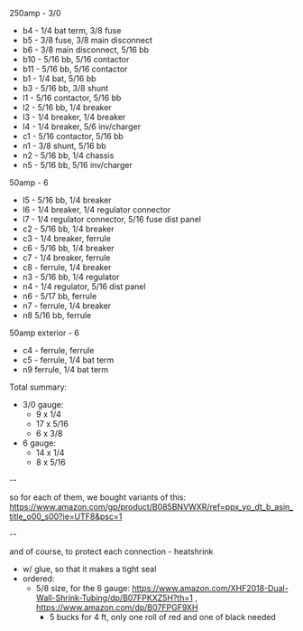 250amp - 3/0
  - b4 - 1/4 bat term, 3/8 fuse
  - b5 - 3/8 fuse, 3/8 main disconnect
  - b6 - 3/8 main disconnect, 5/16 bb
  - b10 - 5/16 bb, 5/16 contactor
  - b11 - 5/16 bb, 5/16 contactor
  - b1 - 1/4 bat, 5/16 bb
  - b3 - 5/16 bb, 3/8 shunt
  - l1 - 5/16 contactor, 5/16 bb
  - l2 - 5/16 bb, 1/4 breaker
  - l3 - 1/4 breaker, 1/4 breaker
  - l4 - 1/4 breaker, 5/6 inv/charger
  - c1 - 5/16 contactor, 5/16 bb
  - n1 - 3/8 shunt, 5/16 bb
  - n2 - 5/16 bb, 1/4 chassis
  - n5 - 5/16 bb, 5/16 inv/charger

50amp - 6
  - l5 - 5/16 bb, 1/4 breaker
  - l6 - 1/4 breaker, 1/4 regulator connector
  - l7 - 1/4 regulator connector, 5/16 fuse dist panel
  - c2 - 5/16 bb, 1/4 breaker
  - c3 - 1/4 breaker, ferrule
  - c6 - 5/16 bb, 1/4 breaker
  - c7 - 1/4 breaker, ferrule
  - c8 - ferrule, 1/4 breaker
  - n3 - 5/16 bb, 1/4 regulator
  - n4 - 1/4 regulator, 5/16 dist panel
  - n6 - 5/17 bb, ferrule
  - n7 - ferrule, 1/4 breaker
  - n8 5/16 bb, ferrule

50amp exterior - 6
  - c4 - ferrule, ferrule
  - c5 - ferrule, 1/4 bat term
  - n9 ferrule, 1/4 bat term

Total summary:
- 3/0 gauge:
  - 9 x 1/4
  - 17 x 5/16
  - 6 x 3/8
- 6 gauge:
  - 14 x 1/4
  - 8 x 5/16


--

so for each of them, we bought variants of this: https://www.amazon.com/gp/product/B085BNVWXR/ref=ppx_yo_dt_b_asin_title_o00_s00?ie=UTF8&psc=1


--

and of course, to protect each connection - heatshrink
  - w/ glue, so that it makes a tight seal
  - ordered:
    - 5/8 size, for the 6 gauge: https://www.amazon.com/XHF2018-Dual-Wall-Shrink-Tubing/dp/B07FPKXZ5H?th=1 , https://www.amazon.com/dp/B07FPGF9XH
      - 5 bucks for 4 ft, only one roll of red and one of black needed
